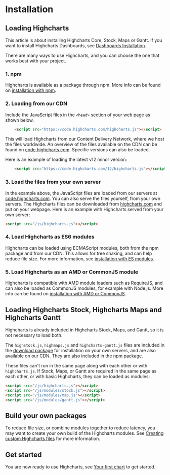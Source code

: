 Installation
===

## Loading Highcharts

This article is about installing Highcharts Core, Stock, Maps or Gantt. If you want to install Highcharts Dashboards, see [Dashboards Installation](https://www.highcharts.com/docs/dashboards/installation).

There are many ways to use Highcharts, and you can choose the one that works best with your project.

### 1. npm

Highcharts is available as a package through npm. More info can be found on [installation with npm](https://highcharts.com/docs/getting-started/install-from-npm).

### 2. Loading from our CDN

Include the JavaScript files in the `<head>` section of your web page as shown below.

```html
    <script src="https://code.highcharts.com/highcharts.js"></script>
```

This will load Highcharts from our Content Delivery Network, where we host the files worldwide. An overview of the files available on the CDN can be found on [code.highcharts.com](https://code.highcharts.com). Specific versions can also be loaded.

Here is an example of loading the latest v12 minor version:

```html
    <script src="https://code.highcharts.com/12/highcharts.js"></script>
```

### 3. Load the files from your own server

In the example above, the JavaScript files are loaded from our servers at [code.highcharts.com](https://code.highcharts.com). You can also serve the files yourself, from your own servers. The Highcharts files can be downloaded from [highcharts.com](https://www.highcharts.com/download/) and put on your webpage. Here is an example with Highcharts served from your own server:

```html
<script src="/js/highcharts.js"></script>
```

### 4. Load Highcharts as ES6 modules

Highcharts can be loaded using ECMAScript modules, both from the npm package and from our CDN. This allows for tree shaking, and can help reduce file size. For more information, see [installation with ES modules](https://highcharts.com/docs/getting-started/installation-with-esm).


### 5. Load Highcharts as an AMD or CommonJS module

Highcharts is compatible with AMD module loaders such as RequireJS, and can also be loaded as CommonJS modules, for example with Node.js. More info can be found on [installation with AMD or CommonJS](https://highcharts.com/docs/getting-started/installation-with-amd-commonjs).


## Loading Highcharts Stock, Highcharts Maps and Highcharts Gantt

Highcharts is already included in Highcharts Stock, Maps, and Gantt, so it is not necessary to load both.

The `highstock.js`, `highmaps.js` and `highcharts-gantt.js` files are included in the [download package](https://www.highcharts.com/download/) for installation on your own servers, and are also available on our [CDN](https://code.highcharts.com). They are also included in the [npm package](https://highcharts.com/docs/getting-started/install-from-npm).

These files can't run in the same page along with each other or with `highcharts.js`. If Stock, Maps, or Gantt are required in the same page as each other, or with basic Highcharts, they can be loaded as modules:

```html
<script src="/js/highcharts.js"></script>
<script src="/js/modules/stock.js"></script>
<script src="/js/modules/map.js"></script>
<script src="/js/modules/gantt.js"></script>
```

## Build your own packages

To reduce file size, or combine modules together to reduce latency, you may want to create your own build of the Highcharts modules. See [Creating custom Highcharts files](https://www.highcharts.com/docs/getting-started/how-to-create-custom-highcharts-packages) for more information.


## Get started

You are now ready to use Highcharts, see [Your first chart](https://highcharts.com/docs/getting-started/your-first-chart) to get started.
